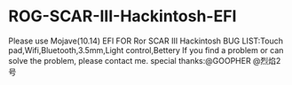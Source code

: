 # ROG-SCAR-III-Hackintosh-EFI
Please use Mojave(10.14) 
EFI FOR Ror SCAR III Hackintosh 
BUG LIST:Touch pad,Wifi,Bluetooth,3.5mm,Light control,Bettery
If you find a problem or can solve the problem, please contact me.
special thanks:@GOOPHER @烈焰2号

